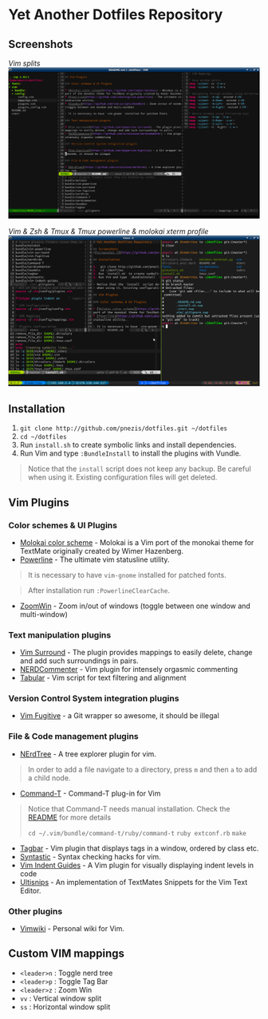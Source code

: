 # Yet Another Dotfiles Repository

## Screenshots

*Vim splits*
![Screenshot 1](https://github.com/pnezis/dotfiles/raw/master/screenshots/vim.png)

*Vim & Zsh & Tmux & Tmux powerline & molokai xterm profile*
![Screenshot 2](https://github.com/pnezis/dotfiles/raw/master/screenshots/tmux.png)

## Installation

1. `git clone http://github.com/pnezis/dotfiles.git ~/dotfiles`
2. `cd ~/dotfiles`
3. Run `install.sh` to create symbolic links and install dependencies.
4. Run Vim and type `:BundleInstall` to install the plugins with Vundle.

> Notice that the `install` script does not keep any backup. Be careful
> when using it. Existing configuration files will get deleted.

## Vim Plugins

### Color schemes & UI Plugins

* [Molokai color scheme](https://github.com/tomasr/molokai) - Molokai is a Vim
port of the monokai theme for TextMate originally created by Wimer Hazenberg.
* [Powerline](https://github.com/Lokaltog/vim-powerline) - The ultimate vim 
statusline utility. 

> It is necessary to have `vim-gnome` installed for patched fonts.

> After installation run `:PowerlineClearCache`.

* [ZoomWin](https://github.com/vim-scripts/ZoomWin) - Zoom in/out of windows 
(toggle between one window and multi-window)


### Text manipulation plugins

* [Vim Surround](https://github.com/tpope/vim-surround) - The plugin provides 
mappings to easily delete, change and add such surroundings in pairs.
* [NERDCommenter](https://github.com/scrooloose/nerdcommenter) - Vim plugin for 
intensely orgasmic commenting 
* [Tabular](https://github.com/godlygeek/tabular) - Vim script for text 
filtering and alignment 

### Version Control System integration plugins

* [Vim Fugitive](https://github.com/tpope/vim-fugitive) - a Git wrapper so 
awesome, it should be illegal

### File & Code management plugins

* [NErdTree](https://github.com/scrooloose/nerdtree) - A tree explorer plugin 
for vim.

> In order to add a file navigate to a directory, press `m` and then `a` to 
> add a child node.

* [Command-T](https://github.com/wincent/Command-T) - Command-T plug-in for Vim

> Notice that Command-T needs manual installation. Check 
> the [README](https://github.com/wincent/Command-T) for more details
> 
> `cd ~/.vim/bundle/command-t/ruby/command-t`
> `ruby extconf.rb`
> `make`

* [Tagbar](https://github.com/majutsushi/tagbar) - Vim plugin that displays 
tags in a window, ordered by class etc.
* [Syntastic](https://github.com/scrooloose/syntastic) - Syntax checking hacks
 for vim. 
* [Vim Indent Guides](https://github.com/mutewinter/vim-indent-guides) - A Vim 
plugin for visually displaying indent levels in code
* [Ultisnips](https://github.com/SirVer/ultisnips) -  An implementation of 
TextMates Snippets for the Vim Text Editor.

### Other plugins

* [Vimwiki](https://github.com/vim-scripts/vimwiki) - Personal wiki for Vim.

## Custom VIM mappings

* `<leader>n` : Toggle nerd tree
* `<leader>p` : Toggle Tag Bar
* `<leader>z` : Zoom Win
* `vv` : Vertical window split
* `ss` : Horizontal window split
